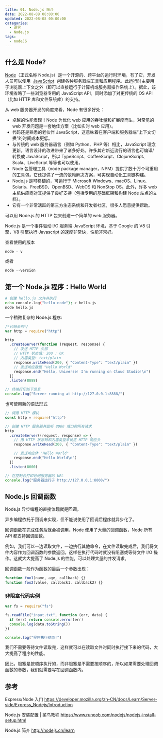 ```yaml
---
title: 01. Node.js 简介
date: 2022-08-08 00:00:00
updated: 2022-08-08 00:00:00
categories:
  - 语言
  - Node.js
tags:
  - nodeJS
---
```


## 什么是 Node?

[Node](https://nodejs.org/zh-cn/)（正式名称 Node.js）是一个开源的、跨平台的运行时环境，有了它，开发人员可以使用  [JavaScript](https://developer.mozilla.org/zh-CN/docs/Glossary/JavaScript)  创建各种服务器端工具和应用程序。此运行时主要用于浏览器上下文之外（即可以直接运行于计算机或服务器操作系统上）。据此，该环境省略了一些浏览器专用的 JavaScript API，同时添加了对更传统的 OS API（比如 HTTP 库和文件系统库）的支持。

从 web 服务器开发的角度来看，Node 有很多好处：

- 卓越的性能表现！Node 为优化 web 应用的吞吐量和扩展度而生，对常见的 web 开发问题是一套绝佳方案（比如实时 web 应用）。
- 代码还是熟悉的老伙伴 JavaScript，这意味着在客户端和服务器端“上下文切换”的时间成本更低。
- 与传统的 web 服务器语言（例如 Python、PHP 等）相比，JavaScript 理念更新，语言设计的改进带来了诸多好处。许多其它新近流行的语言也可编译/转换成 JavaScript，所以 TypeScript、CoffeeScript、ClojureScript、Scala、LiveScript 等等也可以使用。
- Node 包管理工具（node package manager，NPM）提供了数十万个可重用的工具包。它还提供了一流的依赖解决方案，可实现自动化工具链构建。
- Node.js 是可移植的，可运行于 Microsoft Windows、macOS、Linux、Solaris、FreeBSD、OpenBSD、WebOS 和 NonStop OS。此外，许多 web 主机供应商对其提供了良好支持（包括专用的基础框架和构建 Node 站点的文档）。
- 它有一个非常活跃的第三方生态系统和开发者社区，很多人愿意提供帮助。

可以用 Node.js 的 HTTP 包来创建一个简单的 web 服务器。

Node.js 是一个事件驱动 I/O 服务端 JavaScript 环境，基于 Google 的 V8 引擎，V8 引擎执行 Javascript 的速度非常快，性能非常好。

查看使用的版本

```js
node - v
```

或者

```js
node --version
```

## 第一个 Node.js 程序：Hello World

```sh
# 创建 hello.js 文件并执行
echo console.log("hello node"); > hello.js
node hello.js
```

一个稍微复杂的 Node.js 程序:

```js
/*代码示例*/
var http = require("http")

http
  .createServer(function (request, response) {
    // 发送 HTTP 头部
    // HTTP 状态值: 200 : OK
    // 内容类型: text/plain
    response.writeHead(200, { "Content-Type": "text/plain" })
    // 发送响应数据 "Hello World"
    response.end("Hello, Universe! I'm running on Cloud Studio!\n")
  })
  .listen(8888)

// 终端打印如下信息
console.log("Server running at http://127.0.0.1:8888/")
```

也可使用新的语法形式

```js
// 调用 HTTP 模块
const http = require("http")

// 创建 HTTP 服务器并监听 8000 端口的所有请求
http
  .createServer((request, response) => {
    // 用 HTTP 状态码和内容类型来设定 HTTP 响应头
    response.writeHead(200, { "Content-Type": "text/plain" })

    // 发送响应体 "Hello World"
    response.end("Hello World\n")
  })
  .listen(8000)

// 在控制台打印访问服务器的 URL
console.log("服务器运行于 http://127.0.0.1:8000/")
```

## Node.js 回调函数

Node.js 异步编程的直接体现就是回调。

异步编程依托于回调来实现，但不能说使用了回调后程序就异步化了。

回调函数在完成任务后就会被调用，Node 使用了大量的回调函数，Node 所有 API 都支持回调函数。

例如，我们可以一边读取文件，一边执行其他命令，在文件读取完成后，我们将文件内容作为回调函数的参数返回。这样在执行代码时就没有阻塞或等待文件 I/O 操作。这就大大提高了 Node.js 的性能，可以处理大量的并发请求。

回调函数一般作为函数的最后一个参数出现：

```js
function foo1(name, age, callback) {}
function foo2(value, callback1, callback2) {}
```

### 非阻塞代码实例

```js
var fs = require("fs")

fs.readFile("input.txt", function (err, data) {
  if (err) return console.error(err)
  console.log(data.toString())
})

console.log("程序执行结束!")
```

我们不需要等待文件读取完，这样就可以在读取文件时同时执行接下来的代码，大大提高了程序的性能。

因此，阻塞是按顺序执行的，而非阻塞是不需要按顺序的，所以如果需要处理回调函数的参数，我们就需要写在回调函数内。

## 参考

Express/Node 入门
<https://developer.mozilla.org/zh-CN/docs/Learn/Server-side/Express_Nodejs/Introduction>

Node.js 安装配置 | 菜鸟教程
<https://www.runoob.com/nodejs/nodejs-install-setup.html>

Node.js 简介
<http://nodejs.cn/learn>
